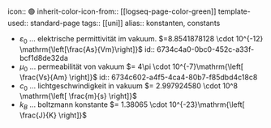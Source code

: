icon:: 🟢
inherit-color-icon-from:: [[logseq-page-color-green]] 
template-used:: standard-page
tags:: [[uni]] 
alias:: konstanten, constants

- $\varepsilon_0$ ... elektrische permittivität im vakuum. $=8.8541878128 \cdot 10^{-12} \mathrm{\left[\frac{As}{Vm}\right]}$
  id:: 6734c4a0-0bc0-452c-a33f-bcf1d8de32da
- $\mu_0$ ... permeabilität von vakuum $= 4\pi \cdot 10^{-7}\mathrm{\left[ \frac{Vs}{Am} \right]}$
  id:: 6734c602-a4f5-4ca4-80b7-f85dbd4c18c8
- $c_0$ ... lichtgeschwindigkeit in vakuum $=  2.997924580 \cdot 10^8 \mathrm{\left[ \frac{m}{s} \right]}$
- $k_B$ ... boltzmann konstante $= 1.38065 \cdot 10^{-23}\mathrm{\left[ \frac{J}{K} \right]}$